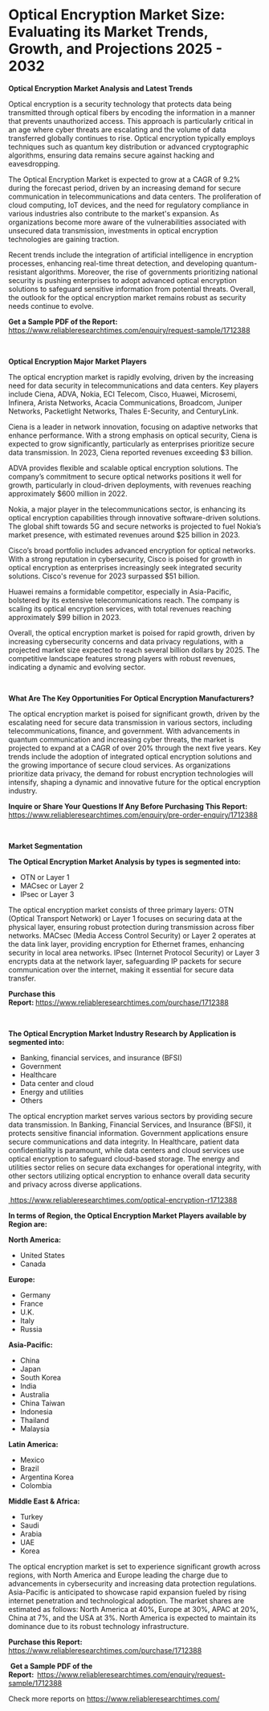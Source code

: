 <p><h1>Optical Encryption Market Size: Evaluating its Market Trends, Growth, and Projections 2025 - 2032</h1></p><p><strong>Optical Encryption Market Analysis and Latest Trends</strong></p>
<p><p>Optical encryption is a security technology that protects data being transmitted through optical fibers by encoding the information in a manner that prevents unauthorized access. This approach is particularly critical in an age where cyber threats are escalating and the volume of data transferred globally continues to rise. Optical encryption typically employs techniques such as quantum key distribution or advanced cryptographic algorithms, ensuring data remains secure against hacking and eavesdropping.</p><p>The Optical Encryption Market is expected to grow at a CAGR of 9.2% during the forecast period, driven by an increasing demand for secure communication in telecommunications and data centers. The proliferation of cloud computing, IoT devices, and the need for regulatory compliance in various industries also contribute to the market's expansion. As organizations become more aware of the vulnerabilities associated with unsecured data transmission, investments in optical encryption technologies are gaining traction. </p><p>Recent trends include the integration of artificial intelligence in encryption processes, enhancing real-time threat detection, and developing quantum-resistant algorithms. Moreover, the rise of governments prioritizing national security is pushing enterprises to adopt advanced optical encryption solutions to safeguard sensitive information from potential threats. Overall, the outlook for the optical encryption market remains robust as security needs continue to evolve.</p></p>
<p><strong>Get a Sample PDF of the Report:&nbsp;</strong> <a href="https://www.reliableresearchtimes.com/enquiry/request-sample/1712388?utm_campaign=3291&utm_medium=2&utm_source=Github&utm_content=ia&utm_term=10032025&utm_id=optical-encryption">https://www.reliableresearchtimes.com/enquiry/request-sample/1712388</a></p>
<p>&nbsp;</p>
<p><strong>Optical Encryption Major Market Players</strong></p>
<p><p>The optical encryption market is rapidly evolving, driven by the increasing need for data security in telecommunications and data centers. Key players include Ciena, ADVA, Nokia, ECI Telecom, Cisco, Huawei, Microsemi, Infinera, Arista Networks, Acacia Communications, Broadcom, Juniper Networks, Packetlight Networks, Thales E-Security, and CenturyLink.</p><p>Ciena is a leader in network innovation, focusing on adaptive networks that enhance performance. With a strong emphasis on optical security, Ciena is expected to grow significantly, particularly as enterprises prioritize secure data transmission. In 2023, Ciena reported revenues exceeding $3 billion.</p><p>ADVA provides flexible and scalable optical encryption solutions. The company’s commitment to secure optical networks positions it well for growth, particularly in cloud-driven deployments, with revenues reaching approximately $600 million in 2022.</p><p>Nokia, a major player in the telecommunications sector, is enhancing its optical encryption capabilities through innovative software-driven solutions. The global shift towards 5G and secure networks is projected to fuel Nokia’s market presence, with estimated revenues around $25 billion in 2023.</p><p>Cisco’s broad portfolio includes advanced encryption for optical networks. With a strong reputation in cybersecurity, Cisco is poised for growth in optical encryption as enterprises increasingly seek integrated security solutions. Cisco's revenue for 2023 surpassed $51 billion.</p><p>Huawei remains a formidable competitor, especially in Asia-Pacific, bolstered by its extensive telecommunications reach. The company is scaling its optical encryption services, with total revenues reaching approximately $99 billion in 2023.</p><p>Overall, the optical encryption market is poised for rapid growth, driven by increasing cybersecurity concerns and data privacy regulations, with a projected market size expected to reach several billion dollars by 2025. The competitive landscape features strong players with robust revenues, indicating a dynamic and evolving sector.</p></p>
<p>&nbsp;</p>
<p><strong>What Are The Key Opportunities For Optical Encryption Manufacturers?</strong></p>
<p><p>The optical encryption market is poised for significant growth, driven by the escalating need for secure data transmission in various sectors, including telecommunications, finance, and government. With advancements in quantum communication and increasing cyber threats, the market is projected to expand at a CAGR of over 20% through the next five years. Key trends include the adoption of integrated optical encryption solutions and the growing importance of secure cloud services. As organizations prioritize data privacy, the demand for robust encryption technologies will intensify, shaping a dynamic and innovative future for the optical encryption industry.</p></p>
<p><strong>Inquire or Share Your Questions If Any Before Purchasing This Report:</strong> <a href="https://www.reliableresearchtimes.com/enquiry/pre-order-enquiry/1712388?utm_campaign=3291&utm_medium=2&utm_source=Github&utm_content=ia&utm_term=10032025&utm_id=optical-encryption">https://www.reliableresearchtimes.com/enquiry/pre-order-enquiry/1712388</a></p>
<p>&nbsp;</p>
<p><strong>Market Segmentation</strong></p>
<p><strong>The Optical Encryption Market Analysis by types is segmented into:</strong></p>
<p><ul><li>OTN or Layer 1</li><li>MACsec or Layer 2</li><li>IPsec or Layer 3</li></ul></p>
<p><p>The optical encryption market consists of three primary layers: OTN (Optical Transport Network) or Layer 1 focuses on securing data at the physical layer, ensuring robust protection during transmission across fiber networks. MACsec (Media Access Control Security) or Layer 2 operates at the data link layer, providing encryption for Ethernet frames, enhancing security in local area networks. IPsec (Internet Protocol Security) or Layer 3 encrypts data at the network layer, safeguarding IP packets for secure communication over the internet, making it essential for secure data transfer.</p></p>
<p><strong>Purchase this Report:&nbsp;</strong><a href="https://www.reliableresearchtimes.com/purchase/1712388?utm_campaign=3291&utm_medium=2&utm_source=Github&utm_content=ia&utm_term=10032025&utm_id=optical-encryption">https://www.reliableresearchtimes.com/purchase/1712388</a></p>
<p>&nbsp;</p>
<p><strong>The Optical Encryption Market Industry Research by Application is segmented into:</strong></p>
<p><ul><li>Banking, financial services, and insurance (BFSI)</li><li>Government</li><li>Healthcare</li><li>Data center and cloud</li><li>Energy and utilities</li><li>Others</li></ul></p>
<p><p>The optical encryption market serves various sectors by providing secure data transmission. In Banking, Financial Services, and Insurance (BFSI), it protects sensitive financial information. Government applications ensure secure communications and data integrity. In Healthcare, patient data confidentiality is paramount, while data centers and cloud services use optical encryption to safeguard cloud-based storage. The energy and utilities sector relies on secure data exchanges for operational integrity, with other sectors utilizing optical encryption to enhance overall data security and privacy across diverse applications.</p></p>
<p><a href="https://www.reliableresearchtimes.com/optical-encryption-r1712388?utm_campaign=3291&utm_medium=2&utm_source=Github&utm_content=ia&utm_term=10032025&utm_id=optical-encryption">&nbsp;https://www.reliableresearchtimes.com/optical-encryption-r1712388</a></p>
<p><strong>In terms of Region, the Optical Encryption Market Players available by Region are:</strong></p>
<p>
    <p> <strong> North America: </strong>
        <ul>
            <li>United States</li>
            <li>Canada</li>
        </ul>
        </p> 
    <p> <strong> Europe: </strong>
        <ul>
            <li>Germany</li>
            <li>France</li>
            <li>U.K.</li>
            <li>Italy</li>
            <li>Russia</li>
        </ul>
        </p> 
    <p> <strong> Asia-Pacific: </strong>
        <ul>
            <li>China</li>
            <li>Japan</li>
            <li>South Korea</li>
            <li>India</li>
            <li>Australia</li>
            <li>China Taiwan</li>
            <li>Indonesia</li>
            <li>Thailand</li>
            <li>Malaysia</li>
        </ul>
        </p> 
    <p> <strong> Latin America: </strong>
        <ul>
            <li>Mexico</li>
            <li>Brazil</li>
            <li>Argentina Korea</li>
            <li>Colombia</li>
        </ul>
        </p> 
    <p> <strong> Middle East & Africa: </strong>
        <ul>
            <li>Turkey</li>
            <li>Saudi</li>
            <li>Arabia</li>
            <li>UAE</li>
            <li>Korea</li>
        </ul>
    </p>
    </p>
<p><p>The optical encryption market is set to experience significant growth across regions, with North America and Europe leading the charge due to advancements in cybersecurity and increasing data protection regulations. Asia-Pacific is anticipated to showcase rapid expansion fueled by rising internet penetration and technological adoption. The market shares are estimated as follows: North America at 40%, Europe at 30%, APAC at 20%, China at 7%, and the USA at 3%. North America is expected to maintain its dominance due to its robust technology infrastructure.</p></p>
<p><strong>Purchase this Report: </strong><a href="https://www.reliableresearchtimes.com/purchase/1712388?utm_campaign=3291&utm_medium=2&utm_source=Github&utm_content=ia&utm_term=10032025&utm_id=optical-encryption">https://www.reliableresearchtimes.com/purchase/1712388</a></p>
<p>&nbsp;<strong>Get a Sample PDF of the Report:&nbsp;&nbsp;</strong><a href="https://www.reliableresearchtimes.com/enquiry/request-sample/1712388?utm_campaign=3291&utm_medium=2&utm_source=Github&utm_content=ia&utm_term=10032025&utm_id=optical-encryption">https://www.reliableresearchtimes.com/enquiry/request-sample/1712388</a></p>
<p><strong></strong></p>
<p>Check more reports on <a href="https://www.reliableresearchtimes.com/?utm_campaign=3291&utm_medium=2&utm_source=Github&utm_content=ia&utm_term=10032025&utm_id=optical-encryption">https://www.reliableresearchtimes.com/</a></p>
